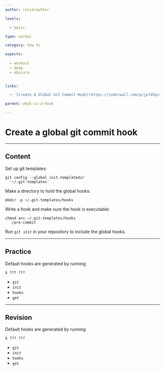 ```yaml
---
author: rosielowther

levels:

  - basic

type: normal

category: how to

aspects:
  
  - workout
  - deep
  - obscura
  

links:

  - '[Create A Global Git Commit Hook](https://coderwall.com/p/jp7d5q/create-a-global-git-commit-hook){website}'

parent: what-is-a-hook

---
```


# Create a global git commit hook

---
## Content

Set up git templates:
```
git config --global init.templatedir 
  '~/.git-templates'
```
Make a directory to hold the global hooks:
```
mkdir -p ~/.git-templates/hooks
```
Write a hook and make sure the hook is executable:
```
chmod a+x ~/.git-templates/hooks
   /pre-commit
```
Run `git init` in your repository to include the global hooks.

---
## Practice

Default hooks are generated by running 
```
$ ??? ???
```

* `git`
* `init`
* `hooks`
* `get`

---
## Revision

Default hooks are generated by running 
```
$ ??? ???
```

* `git`
* `init`
* `hooks`
* `get`

 
